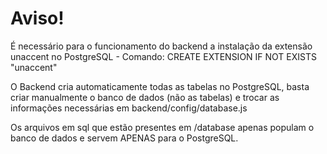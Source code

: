 # Aviso!

É necessário para o funcionamento do backend a instalação da extensão unaccent no PostgreSQL - Comando: CREATE EXTENSION IF NOT EXISTS "unaccent"

O Backend cria automaticamente todas as tabelas no PostgreSQL, basta criar manualmente o banco de dados (não as tabelas)
e trocar as informações necessárias em backend/config/database.js

Os arquivos em sql que estão presentes em /database apenas populam o banco de dados e servem APENAS para o PostgreSQL.

